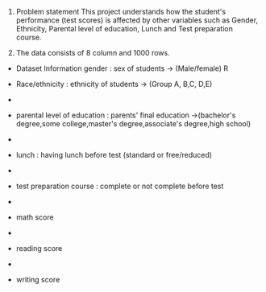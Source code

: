 1) Problem statement This project understands how the student's performance (test scores) is affected by other variables such as Gender, Ethnicity, Parental level of education, Lunch and Test preparation course.
  
2) The data consists of 8 column and 1000 rows.

-  Dataset Information gender : sex of students -> (Male/female) R

-  Race/ethnicity : ethnicity of students -> (Group A, B,C, D,E)
-
-  parental level of education : parents' final education ->(bachelor's degree,some college,master's degree,associate's degree,high school)
-
-  lunch : having lunch before test (standard or free/reduced)
-
-  test preparation course : complete or not complete before test
-
-  math score
-
-  reading score
-
-  writing score

